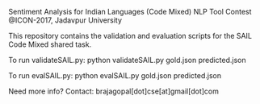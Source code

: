 Sentiment Analysis for Indian Languages (Code Mixed)
NLP Tool Contest @ICON-2017, Jadavpur University

This repository contains the validation and evaluation scripts for the SAIL Code Mixed shared task. 

To run validateSAIL.py:
python validateSAIL.py gold.json predicted.json


To run evalSAIL.py:
python evalSAIL.py gold.json predicted.json


Need more info? 
Contact: brajagopal[dot]cse[at]gmail[dot]com
